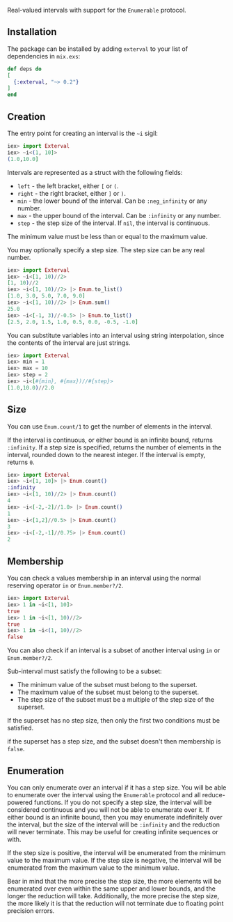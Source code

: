  Real-valued intervals with support for the `Enumerable` protocol.

  ## Installation

  The package can be installed
  by adding `exterval` to your list of dependencies in `mix.exs`:

  ```elixir
  def deps do
  [
    {:exterval, "~> 0.2"}
  ]
  end
  ```

  ## Creation

  The entry point for creating an interval is the `~i` sigil:

  ```elixir
  iex> import Exterval
  iex> ~i<(1, 10]>
  (1.0,10.0]
  ```

  Intervals are represented as a struct with the following fields:

  * `left` - the left bracket, either `[` or `(`.
  * `right` - the right bracket, either `]` or `)`.
  * `min` - the lower bound of the interval. Can be `:neg_infinity` or any number.
  * `max` - the upper bound of the interval. Can be `:infinity` or any number.
  * `step` - the step size of the interval. If `nil`, the interval is continuous.

  The minimum value must be less than or equal to the maximum value.

  You may optionally specify a step size. The step size can be any real number.

  ```elixir
  iex> import Exterval
  iex> ~i<[1, 10)//2>
  [1, 10)//2
  iex> ~i<[1, 10)//2> |> Enum.to_list()
  [1.0, 3.0, 5.0, 7.0, 9.0]
  iex> ~i<[1, 10)//2> |> Enum.sum()
  25.0
  iex> ~i<[-1, 3)//-0.5> |> Enum.to_list()
  [2.5, 2.0, 1.5, 1.0, 0.5, 0.0, -0.5, -1.0]
  ```

  You can substitute variables into an interval using string interpolation, since the contents of the interval are just strings.

  ```elixir
  iex> import Exterval
  iex> min = 1
  iex> max = 10
  iex> step = 2
  iex> ~i<[#{min}, #{max})//#{step}>
  [1.0,10.0)//2.0
  ```

  ## Size

  You can use `Enum.count/1` to get the number of elements in the interval.

  If the interval is continuous, or either bound is an infinite bound, returns `:infinity`.
  If a step size is specified, returns the number of elements in the interval, rounded down to the nearest integer.
  If the interval is empty, returns `0`.

  ```elixir
  iex> import Exterval
  iex> ~i<[1, 10]> |> Enum.count()
  :infinity
  iex> ~i<[1, 10)//2> |> Enum.count()
  4
  iex> ~i<[-2,-2]//1.0> |> Enum.count()
  1
  iex> ~i<[1,2]//0.5> |> Enum.count()
  3
  iex> ~i<[-2,-1]//0.75> |> Enum.count()
  2
  ```

  ## Membership

  You can check a values membership in an interval using the normal reserving operator `in` or `Enum.member?/2`.

  ```elixir
  iex> import Exterval
  iex> 1 in ~i<[1, 10]>
  true
  iex> 1 in ~i<[1, 10)//2>
  true
  iex> 1 in ~i<(1, 10)//2>
  false
  ```

  You can also check if an interval is a subset of another interval using `in` or `Enum.member?/2`.

  Sub-interval must satisfy the following to be a subset:

  * The minimum value of the subset must belong to the superset.
  * The maximum value of the subset must belong to the superset.
  * The step size of the subset must be a multiple of the step size of the superset.

  If the superset has no step size, then only the first two conditions must be satisfied.

  if the superset has a step size, and the subset doesn't then membership is `false`.

  ## Enumeration

  You can only enumerate over an interval if it has a step size. You will be able to enumerate over the interval using the `Enumerable` protocol
  and all reduce-powered functions. If you do not specify a step size, the interval will be considered continuous and you will not be able to enumerate over it.
  If either bound is an infinite bound, then you may enumerate indefinitely over the interval, but the size of the interval will be `:infinity` and
  the reduction will never terminate. This may be useful for creating infinite sequences or with.

  If the step size is positive, the interval will be enumerated from the minimum value to the maximum value.
  If the step size is negative, the interval will be enumerated from the maximum value to the minimum value.


  Bear in mind that the more precise the step size, the more elements will be enumerated over even within the same
  upper and lower bounds, and the longer the reduction will take.  Additionally, the more precise the step size, the more
  likely it is that the reduction will not terminate due to floating point precision errors.
